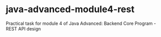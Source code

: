 # java-advanced-module4-rest
Practical task for module 4 of Java Advanced: Backend Core Program - REST API design
